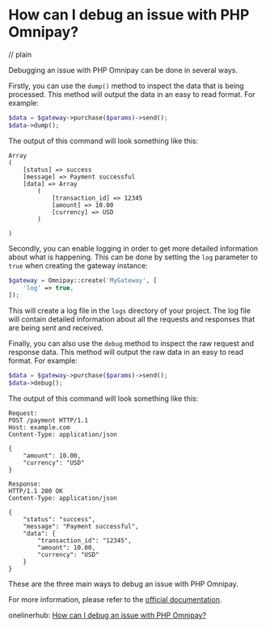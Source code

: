 # How can I debug an issue with PHP Omnipay?
// plain

Debugging an issue with PHP Omnipay can be done in several ways.

Firstly, you can use the `dump()` method to inspect the data that is being processed. This method will output the data in an easy to read format. For example:

```php
$data = $gateway->purchase($params)->send();
$data->dump();
```

The output of this command will look something like this:

```
Array
(
    [status] => success
    [message] => Payment successful
    [data] => Array
        (
            [transaction_id] => 12345
            [amount] => 10.00
            [currency] => USD
        )

)
```

Secondly, you can enable logging in order to get more detailed information about what is happening. This can be done by setting the `log` parameter to `true` when creating the gateway instance:

```php
$gateway = Omnipay::create('MyGateway', [
    'log' => true,
]);
```

This will create a log file in the `logs` directory of your project. The log file will contain detailed information about all the requests and responses that are being sent and received.

Finally, you can also use the `debug` method to inspect the raw request and response data. This method will output the raw data in an easy to read format. For example:

```php
$data = $gateway->purchase($params)->send();
$data->debug();
```

The output of this command will look something like this:

```
Request:
POST /payment HTTP/1.1
Host: example.com
Content-Type: application/json

{
    "amount": 10.00,
    "currency": "USD"
}

Response:
HTTP/1.1 200 OK
Content-Type: application/json

{
    "status": "success",
    "message": "Payment successful",
    "data": {
        "transaction_id": "12345",
        "amount": 10.00,
        "currency": "USD"
    }
}
```

These are the three main ways to debug an issue with PHP Omnipay.

For more information, please refer to the [official documentation](https://omnipay.thephpleague.com/).

onelinerhub: [How can I debug an issue with PHP Omnipay?](https://onelinerhub.com/php-omnipay/how-can-i-debug-an-issue-with-php-omnipay)